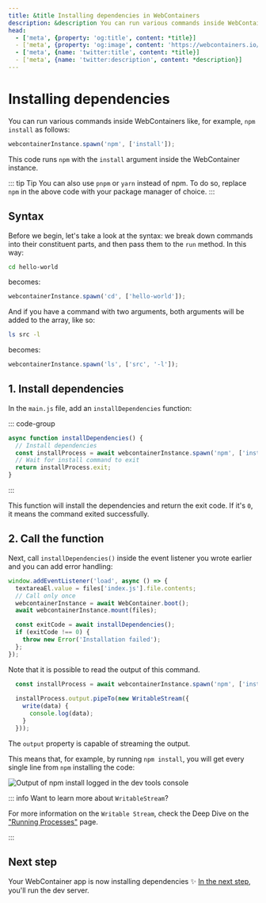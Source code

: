 ```yaml
---
title: &title Installing dependencies in WebContainers
description: &description You can run various commands inside WebContainers like, for example, `npm install`
head:
  - ['meta', {property: 'og:title', content: *title}]
  - ['meta', {property: 'og:image', content: 'https://webcontainers.io/img/og/tutorial-3_installing_dependencies.png'}]
  - ['meta', {name: 'twitter:title', content: *title}]
  - ['meta', {name: 'twitter:description', content: *description}]
---
```

# Installing dependencies

You can run various commands inside WebContainers like, for example, `npm install` as follows:

```js
webcontainerInstance.spawn('npm', ['install']);
```

This code runs `npm` with the `install` argument inside the WebContainer instance.

::: tip Tip
You can also use `pnpm` or `yarn` instead of npm. To do so, replace `npm` in the above code with your package manager of choice.
:::

## Syntax

Before we begin, let's take a look at the syntax: we break down commands into their constituent parts, and then pass them to the `run` method. In this way:

```bash
cd hello-world
```

becomes:

```js
webcontainerInstance.spawn('cd', ['hello-world']);
```

And if you have a command with two arguments, both arguments will be added to the array, like so:
```bash
ls src -l
```

becomes:
```js
webcontainerInstance.spawn('ls', ['src', '-l']);
```

## 1. Install dependencies

In the `main.js` file, add an `installDependencies` function:

::: code-group

```js {11-24} [main.js]
async function installDependencies() {
  // Install dependencies
  const installProcess = await webcontainerInstance.spawn('npm', ['install']);
  // Wait for install command to exit
  return installProcess.exit;
}
```

:::

This function will install the dependencies and return the exit code. If it's `0`, it means the command exited successfully.

## 2. Call the function

Next, call `installDependencies()` inside the event listener you wrote earlier and you can add error handling:

```js {7-10}
window.addEventListener('load', async () => {
  textareaEl.value = files['index.js'].file.contents;
  // Call only once
  webcontainerInstance = await WebContainer.boot();
  await webcontainerInstance.mount(files);

  const exitCode = await installDependencies();
  if (exitCode !== 0) {
    throw new Error('Installation failed');
  };
});
```

Note that it is possible to read the output of this command.

```js
  const installProcess = await webcontainerInstance.spawn('npm', ['install']);
  
  installProcess.output.pipeTo(new WritableStream({
    write(data) {
      console.log(data);
    }
  }));
```

The `output` property is capable of streaming the output.

This means that, for example, by running `npm install`, you will get every single line from `npm` installing the code:

![Output of npm install logged in the dev tools console](./images/7-installing-dependencies.png)

::: info Want to learn more about `WritableStream`?

For more information on the `Writable Stream`, check the Deep Dive on the ["Running Processes"](../guides/running-processes#reading-the-output) page.

:::



## Next step

Your WebContainer app is now installing dependencies ✨ [In the next step](./4-running-dev-server.md), you'll run the dev server.
